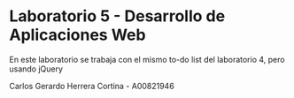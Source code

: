 # Laboratorio 5 - Desarrollo de Aplicaciones Web

En este laboratorio se trabaja con el mismo to-do list del laboratorio 4, pero usando jQuery

Carlos Gerardo Herrera Cortina - A00821946